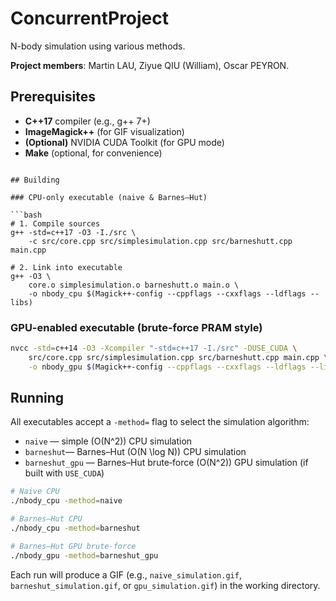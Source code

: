 # ConcurrentProject

N-body simulation using various methods.

**Project members**: Martin LAU, Ziyue QIU (William), Oscar PEYRON.

## Prerequisites

- **C++17** compiler (e.g., g++ 7+)
- **ImageMagick++** (for GIF visualization)
- **(Optional)** NVIDIA CUDA Toolkit (for GPU mode)
- **Make** (optional, for convenience)

```

## Building

### CPU-only executable (naive & Barnes–Hut)

```bash
# 1. Compile sources
g++ -std=c++17 -O3 -I./src \
    -c src/core.cpp src/simplesimulation.cpp src/barneshutt.cpp main.cpp

# 2. Link into executable
g++ -O3 \
    core.o simplesimulation.o barneshutt.o main.o \
    -o nbody_cpu $(Magick++-config --cppflags --cxxflags --ldflags --libs)
```

### GPU-enabled executable (brute-force PRAM style)

```bash
nvcc -std=c++14 -O3 -Xcompiler "-std=c++17 -I./src" -DUSE_CUDA \
    src/core.cpp src/simplesimulation.cpp src/barneshutt.cpp main.cpp \
    -o nbody_gpu $(Magick++-config --cppflags --cxxflags --ldflags --libs) -lcudart
```

## Running

All executables accept a `-method=` flag to select the simulation algorithm:

- `naive`    — simple \(O(N^2)\) CPU simulation
- `barneshut`— Barnes–Hut \(O(N \log N)\) CPU simulation
- `barneshut_gpu`      — Barnes–Hut brute‑force \(O(N^2)\) GPU simulation (if built with `USE_CUDA`)

```bash
# Naive CPU
./nbody_cpu -method=naive

# Barnes–Hut CPU
./nbody_cpu -method=barneshut

# Barnes–Hut GPU brute‑force
./nbody_gpu -method=barneshut_gpu
```

Each run will produce a GIF (e.g., `naive_simulation.gif`, `barneshut_simulation.gif`, or `gpu_simulation.gif`) in the working directory.
